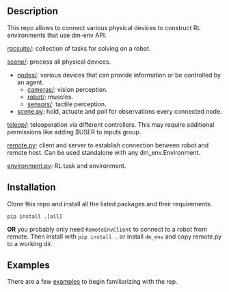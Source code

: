 ## Description

This repo allows to connect various physical devices to construct RL environments that use dm-env API.

[rqcsuite/](ur_env/rqcsuite): collection of tasks for solving on a robot.

[scene/](ur_env/scene): process all physical devices.

- [nodes/](ur_env/scene/nodes): various devices that can provide information or be controlled by an agent. 
  - [cameras/](ur_env/scene/nodes/cameras): vision perception.
  - [robot/](ur_env/scene/nodes/robot): muscles.
  - [sensors/](ur_env/scene/nodes/sensors): tactile perception.
- [scene.py](ur_env/scene/scene.py): hold, actuate and poll for observations every connected node.

[teleop/](ur_env/teleop): teleoperation via different controllers. This may require additional permissions like adding $USER to inputs group.

[remote.py](ur_env/remote.py): client and server to establish connection between robot and remote host.
Can be used standalone with any dm_env.Environment.

[environment.py](ur_env/environment.py): RL task and environment. 


## Installation

Clone this repo and install all the listed packages and their requirements.
```
pip install .[all]
```

__OR__ you probably only need `RemoteEnvClient` to connect to a robot from remote.
Then install with `pip install .` or install `dm_env` and copy remote.py to a working dir.


## Examples

There are a few [examples](examples) to begin familiarizing with the rep.
